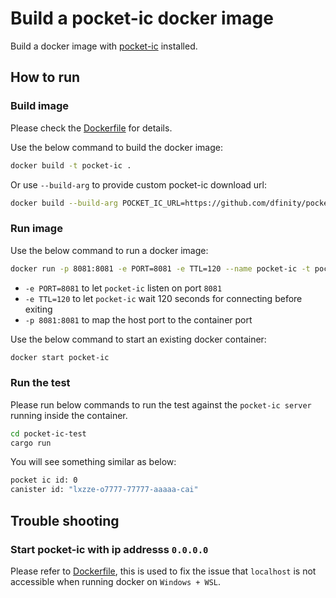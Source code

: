 # Build a pocket-ic docker image 

Build a docker image with [pocket-ic](https://github.com/dfinity/pocketic) installed.

## How to run

### Build image

Please check the [Dockerfile](./Dockerfile) for details.

Use the below command to build the docker image:

```bash
docker build -t pocket-ic .
```

Or use `--build-arg` to provide custom pocket-ic download url:

```bash
docker build --build-arg POCKET_IC_URL=https://github.com/dfinity/pocketic/releases/download/8.0.0/pocket-ic-x86_64-linux.gz -t pocket-ic .
```

### Run image

Use the below command to run a docker image:

```bash
docker run -p 8081:8081 -e PORT=8081 -e TTL=120 --name pocket-ic -t pocket-ic
```

- `-e PORT=8081` to let `pocket-ic` listen on port `8081`
- `-e TTL=120` to let `pocket-ic` wait 120 seconds for connecting before exiting
- `-p 8081:8081` to map the host port to the container port

Use the below command to start an existing docker container:

```bash
docker start pocket-ic
```

### Run the test

Please run below commands to run the test against the `pocket-ic server` running inside the container.

```bash
cd pocket-ic-test
cargo run
```

You will see something similar as below:

```bash
pocket ic id: 0
canister id: "lxzze-o7777-77777-aaaaa-cai"
```

## Trouble shooting

### Start pocket-ic with ip addresss `0.0.0.0`

Please refer to [Dockerfile](./Dockerfile#L22), this is used to fix the issue that `localhost` is not accessible when running docker on `Windows + WSL`.
